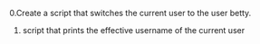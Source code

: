 0.Create a script that switches the current user to the user betty.
1. script that prints the effective username of the current user
